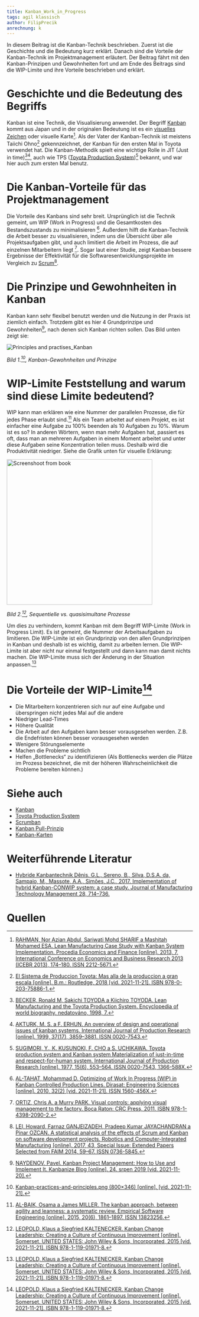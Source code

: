 ```yaml
---
title: Kanban_Work_in_Progress
tags: agil klassisch
author: FilipPrecik
anrechnung: k
---
```


In diesem Beitrag ist die Kanban-Technik beschrieben. Zuerst ist die Geschichte und die Bedeutung kurz erklärt. Danach sind die Vorteile der Kanban-Technik im Projektmanagement erläutert. Der Beitrag fährt mit den Kanban-Prinzipen und Gewohnheiten fort und am Ende des Beitrags sind die WIP-Limite und ihre Vorteile beschrieben und erklärt.

# Geschichte und die Bedeutung des Begriffs

Kanban ist eine Technik, die Visualisierung anwendet. Der Begriff [Kanban](Kanban.md) kommt aus Japan und in der originalen Bedeutung ist es ein [visuelles Zeichen](Kanban_Karten.md) oder visuelle Karte[^4]. Als der Vater der 
Kanban-Technik ist meistens Taiichi Ohno[^1] gekennzeichnet, der Kanban für den ersten Mal in Toyota verwendet hat. Die Kanban-Methodik spielt eine wichtige Rolle in JIT (Just in time)[^2][^3], auch wie TPS ([Toyota Production System](Toyota_Produktionssystem.md))[^5] bekannt, und war hier auch zum ersten Mal benutz.

# Die Kanban-Vorteile für das Projektmanagement

Die Vorteile des Kanbans sind sehr breit. Ursprünglich ist die Technik gemeint, um WIP (Work in Progress) und die Gesamtkosten des Bestandszustands zu minimalisieren [^6]. Außerdem hilft die Kanban-Technik die Arbeit besser zu visualisieren, indem uns die Übersicht über alle Projektsaufgaben gibt, und auch limitiert die Arbeit im Prozess, die auf einzelnen Mitarbeitern liegt [^7]. Sogar laut einer Studie, zeigt Kanban bessere Ergebnisse der Effektivität für die Softwaresentwicklungsprojekte im Vergleich zu [Scrum](SCRUM.md)[^8].

# Die Prinzipe und Gewohnheiten in Kanban

Kanban kann sehr flexibel benutzt werden und die Nutzung in der Praxis ist ziemlich einfach. Trotzdem gibt es hier 4 Grundprinzipe und Gewohnheiten[^9], nach denen sich Kanban richten sollen. Das Bild unten zeigt sie:

![Principles and practises_Kanban](https://user-images.githubusercontent.com/93159758/142882383-041e68f1-48de-46d3-9a21-58d63cc31723.png)

*Bild 1.[^10], Kanban-Gewohnheiten und Prinzipe*

# WIP-Limite Feststellung and warum sind diese Limite bedeutend?

WIP kann man erklären wie eine Nummer der parallelen Prozesse, die für jedes Phase erlaubt sind.[^11] Als ein Team arbeitet auf einem Projekt, es ist einfacher eine Aufgabe zu 100% beenden als 10 Aufgaben zu 10%. Warum ist es so? In anderen Wörtern, wenn man mehr Aufgaben hat, passiert es oft, dass man an mehreren Aufgaben in einem Moment arbeitet und unter diese Aufgaben seine Konzentration teilen muss. Deshalb wird die Produktivität niedriger. Siehe die Grafik unten für visuelle Erklärung:

<img width="394" alt="Screenshoot from book" src="https://user-images.githubusercontent.com/93159758/142884959-6e9950f7-f468-45c7-a65f-270849b4b4ac.png">

*Bild 2.[^12], Sequentielle vs. quasisimultane Prozesse*

Um dies zu verhindern, kommt Kanban mit dem Begriff WIP-Limite (Work in Progress Limit). Es ist gemeint, die Nummer der Arbeitsaufgaben zu limitieren. Die 
WIP-Limite ist ein Grundprinzip von den allen Grundprinzipen in Kanban und deshalb ist es wichtig, damit zu arbeiten lernen. Die WIP-Limite ist aber nicht nur einmal festgestellt und dann kann man damit nichts machen. Die WIP-Limite muss sich der Änderung in der Situation anpassen.[^12]

# Die Vorteile der WIP-Limite[^12]

* Die Mitarbeitern konzentrieren sich nur auf eine Aufgabe und überspringen nicht jedes Mal auf die andere
* Niedriger Lead-Times
* Höhere Qualität
* Die Arbeit auf den Aufgaben kann besser vorausgesehen werden. Z.B. die Endefristen können besser vorausgesehen werden
* Wenigere Störungselemente
* Machen die Probleme sichtlich
* Helfen „Bottlenecks“ zu identifizieren (Als Bottlenecks werden die Plätze im Prozess bezeichnet, die mit der höheren Wahrscheinlichkeit die Probleme bereiten können.)

# Siehe auch

* [Kanban](Kanban.md)
* [Toyota Production System](Toyota_Produktionssystem.md)
* [Scrumban](SCRUMBAN.md)
* [Kanban Pull-Prinzip](Kanban_Pull_Prinzip.md)
* [Kanban-Karten](Kanban_Karten.md)

# Weiterführende Literatur

* [Hybride Kanbantechnik Dênis, G.L., Sereno, B., Silva, D.S.A. da, Sampaio, M., Massote, A.A., Simões, J.C., 2017. Implementation of hybrid Kanban-CONWIP system: a case study. Journal of Manufacturing Technology Management 28, 714–736.](http://dx.doi.org/10.1108/JMTM-03-2016-0043)

# Quellen

[^1]: [El Sistema de Produccion Toyota: Mas alla de la produccion a gran escala [online]. B.m.: Routledge, 2018 [vid. 2021-11-21]. ISBN 978-0-203-75886-1.](https://www-taylorfrancis-com.zdroje.vse.cz/books/mono/10.1201/9780203758861/el-sistema-de-producci%C3%B3n-toyota-taiichi-ohno)

[^2]:	[BECKER, Ronald M, Sakichi TOYODA a Kiichiro TOYODA. Lean Manufacturing and the Toyota Production System. Encyclopedia of world biography. nedatováno, 1998, 7.](http://vietnamsupplychain.com/assets/upload/file/publication/1303269779171-3034.pdf) 

[^3]: [AKTURK, M. S. a F. ERHUN. An overview of design and operational issues of kanban systems. International Journal of Production Research [online]. 1999, 37(17), 3859–3881. ISSN 0020-7543.](https://www-tandfonline-com.zdroje.vse.cz/doi/abs/10.1080/002075499189808)

[^4]: [RAHMAN, Nor Azian Abdul, Sariwati Mohd SHARIF a Mashitah Mohamed ESA. Lean Manufacturing Case Study with Kanban System Implementation. Procedia Economics and Finance [online]. 2013, 7, International Conference on Economics and Business Research 2013 (ICEBR 2013), 174–180. ISSN 2212-5671.](https://www-tandfonline-com.zdroje.vse.cz/doi/abs/10.1080/002075499189808)

[^5]: [SUGIMORI, Y., K. KUSUNOKI, F. CHO a S. UCHIKAWA. Toyota production system and Kanban system Materialization of just-in-time and respect-for-human system. International Journal of Production Research [online]. 1977, 15(6), 553–564. ISSN 0020-7543, 1366-588X.](https://www-tandfonline-com.zdroje.vse.cz/doi/abs/10.1080/00207547708943149)

[^6]: [AL-TAHAT, Mohammad D. Optimizing of Work In Progress (WIP) in Kanban Controlled Production Lines. Dirasat: Engineering Sciences [online]. 2010, 32(2) [vid. 2021-11-21]. ISSN 1560-456X.](https://journals.ju.edu.jo/DirasatEng/article/view/1628)

[^7]: [ORTIZ, Chris A. a Murry PARK. Visual controls: applying visual management to the factory. Boca Raton: CRC Press, 2011. ISBN 978-1-4398-2090-2.](https://www-taylorfrancis-com.zdroje.vse.cz/books/mono/10.4324/9781466503267/visual-controls-chris-ortiz-murry-park) 

[^8]:	[LEI, Howard, Farnaz GANJEIZADEH, Pradeep Kumar JAYACHANDRAN a Pinar OZCAN. A statistical analysis of the effects of Scrum and Kanban on software development projects. Robotics and Computer-Integrated Manufacturing [online]. 2017, 43, Special Issue: Extended Papers Selected from FAIM 2014, 59–67. ISSN 0736-5845.](https://www-sciencedirect-com.zdroje.vse.cz/science/article/abs/pii/S0736584515301599)

[^9]:	[NAYDENOV, Pavel. Kanban Project Management: How to Use and Implement It. Kanbanize Blog [online]. 24. srpen 2019 [vid. 2021-11-20].](https://kanbanize.com/blog/how-to-use-kanban-for-project-management/)

[^10]: [Kanban-practices-and-principles.png (800×346) [online]. [vid. 2021-11-21].](https://kanbanize.com/blog/wp-content/uploads/2018/02/Kanban-practices-and-principles.png)

[^11]: [AL-BAIK, Osama a James MILLER. The kanban approach, between agility and leanness: a systematic review. Empirical Software Engineering [online]. 2015, 20(6), 1861–1897. ISSN 13823256.](http://dx.doi.org/10.1007/s10664-014-9340-x)

[^12]: [LEOPOLD, Klaus a Siegfried KALTENECKER. Kanban Change Leadership: Creating a Culture of Continuous Improvement [online]. Somerset, UNITED STATES: John Wiley & Sons, Incorporated, 2015 [vid. 2021-11-21]. ISBN 978-1-119-01971-8.](http://ebookcentral.proquest.com/lib/vsep/detail.action?docID=1895926)
